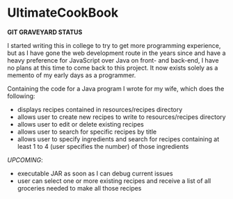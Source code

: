 # UltimateCookBook
**GIT GRAVEYARD STATUS**

I started writing this in college to try to get more programming experience, but as I have gone the web development route in the years since and have a heavy preference for JavaScript over Java on front- and back-end, I have no plans at this time to come back to this project. It now exists solely as a memento of my early days as a programmer.

Containing the code for a Java program I wrote for my wife, which does the following:

- displays recipes contained in resources/recipes directory
- allows user to create new recipes to write to resources/recipes directory
- allows user to edit or delete existing recipes
- allows user to search for specific recipes by title
- allows user to specify ingredients and search for recipes containing at least 1 to 4 (user specifies the number) of those ingredients

_UPCOMING_:
- executable JAR as soon as I can debug current issues
- user can select one or more existing recipes and receive a list of all groceries needed to make all those recipes

